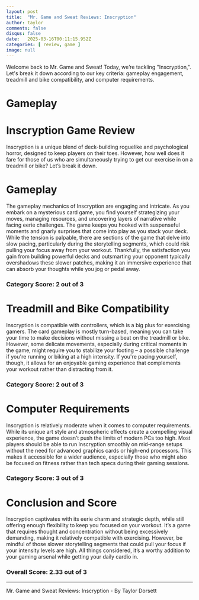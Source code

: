 ```yaml
---
layout: post
title:  "Mr. Game and Sweat Reviews: Inscryption"
author: taylor
comments: false
disqus: false
date:   2025-03-16T00:11:15.952Z
categories: [ review, game ]
image: null
---
```


Welcome back to Mr. Game and Sweat! Today, we’re tackling "Inscryption,". Let's break it down according to our key criteria: gameplay engagement, treadmill and bike compatibility, and computer requirements.

# Gameplay

# Inscryption Game Review

Inscryption is a unique blend of deck-building roguelike and psychological horror, designed to keep players on their toes. However, how well does it fare for those of us who are simultaneously trying to get our exercise in on a treadmill or bike? Let’s break it down.

# Gameplay

The gameplay mechanics of Inscryption are engaging and intricate. As you embark on a mysterious card game, you find yourself strategizing your moves, managing resources, and uncovering layers of narrative while facing eerie challenges. The game keeps you hooked with suspenseful moments and gnarly surprises that come into play as you stack your deck. While the tension is palpable, there are sections of the game that delve into slow pacing, particularly during the storytelling segments, which could risk pulling your focus away from your workout. Thankfully, the satisfaction you gain from building powerful decks and outsmarting your opponent typically overshadows these slower patches, making it an immersive experience that can absorb your thoughts while you jog or pedal away.

### Category Score: 2 out of 3

# Treadmill and Bike Compatibility

Inscryption is compatible with controllers, which is a big plus for exercising gamers. The card gameplay is mostly turn-based, meaning you can take your time to make decisions without missing a beat on the treadmill or bike. However, some delicate movements, especially during critical moments in the game, might require you to stabilize your footing – a possible challenge if you're running or biking at a high intensity. If you're pacing yourself, though, it allows for an enjoyable gaming experience that complements your workout rather than distracting from it.

### Category Score: 2 out of 3

# Computer Requirements

Inscryption is relatively moderate when it comes to computer requirements. While its unique art style and atmospheric effects create a compelling visual experience, the game doesn’t push the limits of modern PCs too high. Most players should be able to run Inscryption smoothly on mid-range setups without the need for advanced graphics cards or high-end processors. This makes it accessible for a wider audience, especially those who might also be focused on fitness rather than tech specs during their gaming sessions.

### Category Score: 3 out of 3

# Conclusion and Score

Inscryption captivates with its eerie charm and strategic depth, while still offering enough flexibility to keep you focused on your workout. It’s a game that requires thought and concentration without being excessively demanding, making it relatively compatible with exercising. However, be mindful of those slower storytelling segments that could pull your focus if your intensity levels are high. All things considered, it’s a worthy addition to your gaming arsenal while getting your daily cardio in.

### Overall Score: 2.33 out of 3

---

Mr. Game and Sweat Reviews: Inscryption - By Taylor Dorsett
